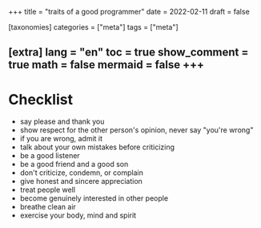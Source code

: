 +++
title = "traits of a good programmer"
date = 2022-02-11
draft = false
 

[taxonomies]
categories = ["meta"]
tags = ["meta"]

[extra]
lang = "en"
toc = true
show_comment = true
math = false
mermaid = false
+++
---

<!-- more -->

# Checklist

- say please and thank you
- show respect for the other person's opinion, never say "you're wrong"
- if you are wrong, admit it
- talk about your own mistakes before criticizing
- be a good listener
- be a good friend and a good son 
- don't criticize, condemn, or complain
- give honest and sincere appreciation
- treat people well
- become genuinely interested in other people
- breathe clean air
- exercise your body, mind and spirit
